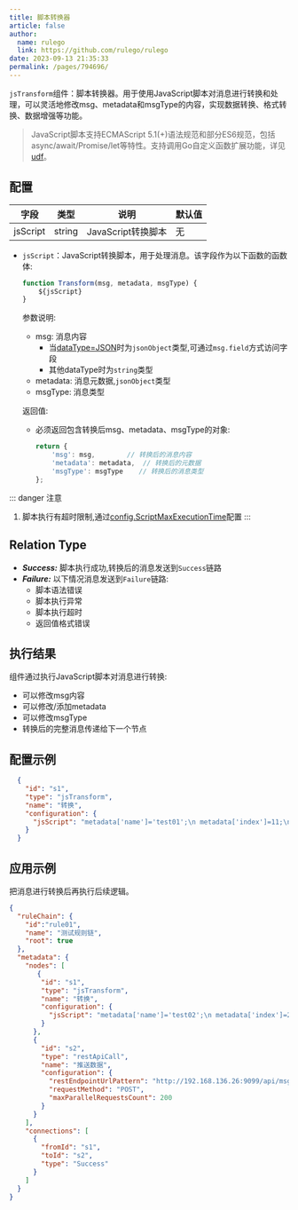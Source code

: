 ```yaml
---
title: 脚本转换器
article: false
author: 
  name: rulego
  link: https://github.com/rulego/rulego
date: 2023-09-13 21:35:33
permalink: /pages/794696/
---
```

`jsTransform`组件：脚本转换器。用于使用JavaScript脚本对消息进行转换和处理，可以灵活地修改msg、metadata和msgType的内容，实现数据转换、格式转换、数据增强等功能。

> JavaScript脚本支持ECMAScript 5.1(+)语法规范和部分ES6规范，包括async/await/Promise/let等特性。支持调用Go自定义函数扩展功能，详见[udf](/pages/d59341/#udf)。

## 配置

| 字段       | 类型     | 说明             | 默认值 |
|----------|--------|----------------|-----|
| jsScript | string | JavaScript转换脚本 | 无   |

- `jsScript`：JavaScript转换脚本，用于处理消息。该字段作为以下函数的函数体:

  ```javascript
  function Transform(msg, metadata, msgType) {
      ${jsScript}
  }
  ```
  
  参数说明:
  - msg: 消息内容
    - 当[dataType=JSON](/pages/8ee82f/)时为`jsonObject`类型,可通过`msg.field`方式访问字段
    - 其他dataType时为`string`类型
  - metadata: 消息元数据,`jsonObject`类型
  - msgType: 消息类型
  
  返回值:
  - 必须返回包含转换后msg、metadata、msgType的对象:
    ```javascript
    return {
        'msg': msg,        // 转换后的消息内容
        'metadata': metadata,  // 转换后的元数据
        'msgType': msgType    // 转换后的消息类型
    };
    ```

::: danger 注意
1. 脚本执行有超时限制,通过[config.ScriptMaxExecutionTime](/pages/d59341/#ScriptMaxExecutionTime)配置
:::

## Relation Type

- ***Success:*** 脚本执行成功,转换后的消息发送到`Success`链路
- ***Failure:*** 以下情况消息发送到`Failure`链路:
  - 脚本语法错误
  - 脚本执行异常
  - 脚本执行超时
  - 返回值格式错误

## 执行结果

组件通过执行JavaScript脚本对消息进行转换:
- 可以修改msg内容
- 可以修改/添加metadata
- 可以修改msgType
- 转换后的完整消息传递给下一个节点


## 配置示例

```json
  {
    "id": "s1",
    "type": "jsTransform",
    "name": "转换",
    "configuration": {
      "jsScript": "metadata['name']='test01';\n metadata['index']=11;\n msg['addField']='addValue1'; return {'msg':msg,'metadata':metadata,'msgType':msgType};"
    }
  }
```

## 应用示例
把消息进行转换后再执行后续逻辑。

```json
{
  "ruleChain": {
    "id":"rule01",
    "name": "测试规则链",
    "root": true
  },
  "metadata": {
    "nodes": [
       {
        "id": "s1",
        "type": "jsTransform",
        "name": "转换",
        "configuration": {
          "jsScript": "metadata['name']='test02';\n metadata['index']=22;\n msg['addField']='addValue2'; return {'msg':msg,'metadata':metadata,'msgType':msgType};"
        }
      },
      {
        "id": "s2",
        "type": "restApiCall",
        "name": "推送数据",
        "configuration": {
          "restEndpointUrlPattern": "http://192.168.136.26:9099/api/msg",
          "requestMethod": "POST",
          "maxParallelRequestsCount": 200
        }
      }
    ],
    "connections": [
      {
        "fromId": "s1",
        "toId": "s2",
        "type": "Success"
      }
    ]
  }
}
```